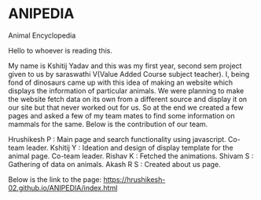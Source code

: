 # ANIPEDIA
Animal Encyclopedia

Hello to whoever is reading this.

My name is Kshitij Yadav and this was my first year, second sem project given to us by saraswathi V(Value Added Course subject teacher). I, being fond of dinosaurs came up with this idea of making an website which displays the information of particular animals. We were planning to make the website fetch data on its own from a different source and display it on our site but that never worked out for us. So at the end we created a few pages and asked a few of my team mates to find some information on mammals for the same. Below is the contribution of our team.

Hrushikesh P : Main page and search functionality using javascript. Co-team leader.
Kshitij Y    : Ideation and design of display template for the animal page. Co-team leader.
Rishav K     : Fetched the animations.
Shivam S     : Gathering of data on animals.
Akash R S    : Created about us page. 
 
Below is the link to the page:
  https://hrushikesh-02.github.io/ANIPEDIA/index.html

